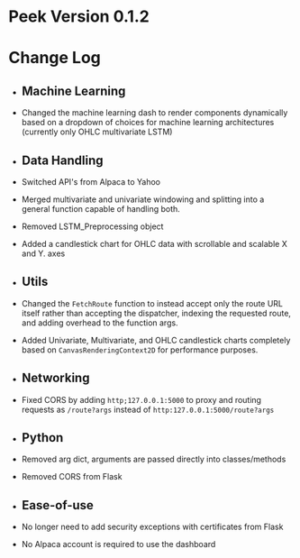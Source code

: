 # Peek Version 0.1.2
# Change Log

- ## Machine Learning
- Changed the machine learning dash to render components dynamically based on a dropdown of choices for machine learning architectures (currently only OHLC multivariate LSTM)

- ## Data Handling
- Switched API's from Alpaca to Yahoo
- Merged multivariate and univariate windowing and splitting into a general function capable of handling both.
- Removed LSTM_Preprocessing object
- Added a candlestick chart for OHLC data with scrollable and scalable X and Y. axes 

- ## Utils
- Changed the `FetchRoute` function to instead accept only the route URL itself rather than accepting the dispatcher, indexing the requested route, and adding overhead to the function args. 
- Added Univariate, Multivariate, and OHLC candlestick charts completely based on `CanvasRenderingContext2D` for performance purposes.

- ## Networking
- Fixed CORS by adding `http;127.0.0.1:5000` to proxy and routing requests as `/route?args` instead of `http:127.0.0.1:5000/route?args`

- ## Python
- Removed arg dict, arguments are passed directly into classes/methods
- Removed CORS from Flask


- ## Ease-of-use
- No longer need to add security exceptions with certificates from Flask
- No Alpaca account is required to use the dashboard 